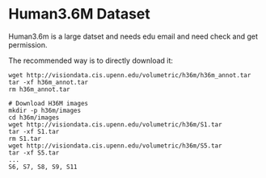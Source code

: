 # Human3.6M Dataset

Human3.6m is a large datset and needs edu email and need check and get permission.

The recommended way is to directly download it:

```
wget http://visiondata.cis.upenn.edu/volumetric/h36m/h36m_annot.tar
tar -xf h36m_annot.tar
rm h36m_annot.tar

# Download H36M images
mkdir -p h36m/images
cd h36m/images
wget http://visiondata.cis.upenn.edu/volumetric/h36m/S1.tar
tar -xf S1.tar
rm S1.tar
wget http://visiondata.cis.upenn.edu/volumetric/h36m/S5.tar
tar -xf S5.tar
...
S6, S7, S8, S9, S11
```
